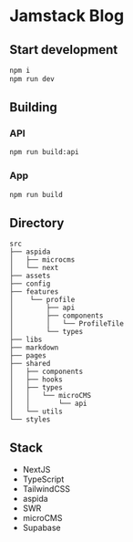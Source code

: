 # Jamstack Blog

## Start development
```bash
npm i
npm run dev
```

## Building
### API
```bash
npm run build:api
```

### App
```bash
npm run build
```

## Directory
```
src
├── aspida
│   ├── microcms
│   └── next
├── assets
├── config
├── features
│    └── profile
│        ├── api
│        ├── components
│        │   └── ProfileTile
│        └── types
├── libs
├── markdown
├── pages
├── shared
│   ├── components
│   ├── hooks
│   ├── types
│   │   └── microCMS
│   │       └── api
│   └── utils
└── styles
```

## Stack
- NextJS
- TypeScript
- TailwindCSS
- aspida
- SWR
- microCMS
- Supabase
